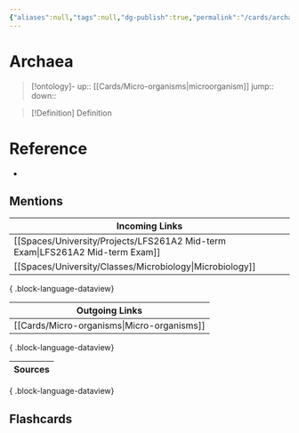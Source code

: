 ```yaml
---
{"aliases":null,"tags":null,"dg-publish":true,"permalink":"/cards/archaea/","dgPassFrontmatter":true}
---
```


# Archaea

> [!ontology]-
> up:: [[Cards/Micro-organisms\|microorganism]]
> jump:: 
> down:: 

> [!Definition] Definition
> 

# Reference
- 

## Mentions
| Incoming Links                                                                   |
| -------------------------------------------------------------------------------- |
| [[Spaces/University/Projects/LFS261A2 Mid-term Exam\|LFS261A2 Mid-term Exam]] |
| [[Spaces/University/Classes/Microbiology\|Microbiology]]                      |

{ .block-language-dataview}

| Outgoing Links                                |
| --------------------------------------------- |
| [[Cards/Micro-organisms\|Micro-organisms]] |

{ .block-language-dataview}

| Sources |
| ------- |

{ .block-language-dataview}

## Flashcards 
